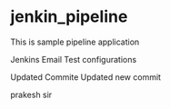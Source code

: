 # jenkin_pipeline
This is sample pipeline application

Jenkins Email Test configurations

Updated Commite
Updated new commit

prakesh sir
